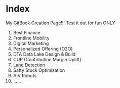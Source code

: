 # Index

My GitBook Creation Page!!! Test it out for fun ONLY

1. Best Finance
2. Frontline Mobility
3. Digital Marketing
4. Personalized Offering (O2O)
5. DTA Data Lake Design & Build
6. CUP (Contribution Margin Uplift)
7. Lane Detection
8. Safty Stock Optimization
9. AIV Robots
10. ......
